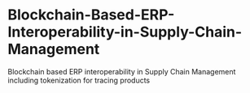 # Blockchain-Based-ERP-Interoperability-in-Supply-Chain-Management
Blockchain based ERP interoperability in Supply Chain Management including tokenization for tracing products

